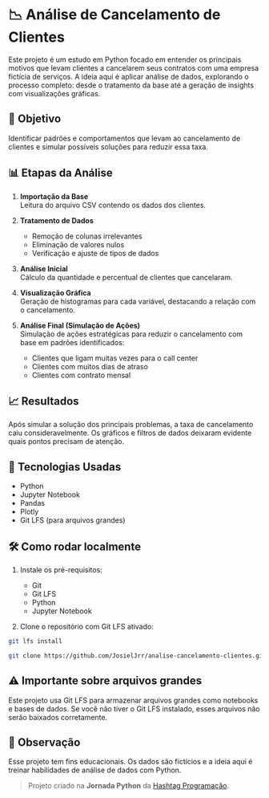 # 📉 Análise de Cancelamento de Clientes

Este projeto é um estudo em Python focado em entender os principais motivos que levam clientes a cancelarem seus contratos com uma empresa fictícia de serviços. A ideia aqui é aplicar análise de dados, explorando o processo completo: desde o tratamento da base até a geração de insights com visualizações gráficas.

## 🧠 Objetivo

Identificar padrões e comportamentos que levam ao cancelamento de clientes e simular possíveis soluções para reduzir essa taxa.

## 📊 Etapas da Análise

1. **Importação da Base**  
   Leitura do arquivo CSV contendo os dados dos clientes.

2. **Tratamento de Dados**

   - Remoção de colunas irrelevantes
   - Eliminação de valores nulos
   - Verificação e ajuste de tipos de dados

3. **Análise Inicial**  
   Cálculo da quantidade e percentual de clientes que cancelaram.

4. **Visualização Gráfica**  
   Geração de histogramas para cada variável, destacando a relação com o cancelamento.

5. **Análise Final (Simulação de Ações)**  
   Simulação de ações estratégicas para reduzir o cancelamento com base em padrões identificados:
   - Clientes que ligam muitas vezes para o call center
   - Clientes com muitos dias de atraso
   - Clientes com contrato mensal

## 📈 Resultados

Após simular a solução dos principais problemas, a taxa de cancelamento caiu consideravelmente. Os gráficos e filtros de dados deixaram evidente quais pontos precisam de atenção.

## 🚀 Tecnologias Usadas

- Python
- Jupyter Notebook
- Pandas
- Plotly
- Git LFS (para arquivos grandes)

## 🛠️ Como rodar localmente

1. Instale os pré-requisitos:

   - Git
   - Git LFS
   - Python
   - Jupyter Notebook

2. Clone o repositório com Git LFS ativado:

```bash
git lfs install
```

```bash
git clone https://github.com/JosielJrr/analise-cancelamento-clientes.git
```

## ⚠️ Importante sobre arquivos grandes

Este projeto usa Git LFS para armazenar arquivos grandes como notebooks e bases de dados.
Se você não tiver o Git LFS instalado, esses arquivos não serão baixados corretamente.

## 📌 Observação

Esse projeto tem fins educacionais. Os dados são fictícios e a ideia aqui é treinar habilidades de análise de dados com Python.

> Projeto criado na **Jornada Python** da [Hashtag Programação](https://www.youtube.com/@HashtagProgramacao).
